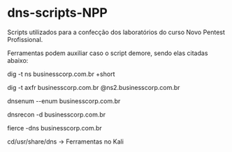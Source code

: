 # dns-scripts-NPP
Scripts utilizados para a confecção dos laboratórios do curso Novo Pentest Profissional.


Ferramentas podem auxiliar caso o script demore, sendo elas citadas abaixo:

dig -t ns businesscorp.com.br +short

dig -t axfr businesscorp.com.br @ns2.businesscorp.com.br

dnsenum --enum businesscorp.com.br

dnsrecon -d businesscorp.com.br

fierce -dns businesscorp.com.br

cd/usr/share/dns -> Ferramentas no Kali
